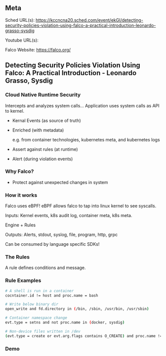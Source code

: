 ## Meta
Sched URL(s): https://kccncna20.sched.com/event/ekGI/detecting-security-policies-violation-using-falco-a-practical-introduction-leonardo-grasso-sysdig

Youtube URL(s):

Falco Website: https://falco.org/

## Detecting Security Policies Violation Using Falco: A Practical Introduction - Leonardo Grasso, Sysdig

### Cloud Native Runtime Security
Intercepts and analyzes system calls...
Application uses system calls as API to kernel.

- Kernal Events (as source of truth)
- Enriched (with metadata)

    e.g. from container technologies, kubernetes meta, and kubernetes logs
- Assert against rules (at runtime)
- Alert (during violation events) 

### Why Falco?
- Protect against unexpected changes in system

### How it works

Falco uses eBPF! eBPF allows falco to tap into linux kernel to see syscalls.

Inputs: Kernel events, k8s audit log, container meta, k8s meta.

Engine + Rules

Outputs: Alerts, stdout, syslog, file, program, http, grpc

Can be consumed by language specific SDKs!

### The Rules

A rule defines conditions and message.

### Rule Examples
```bash
# A shell is run in a container
cocntainer.id != host and proc.name = bash

# Write below binary dir
open_write and fd.directory in (/bin, /sbin, /usr/bin, /usr/sbin)

# Container namespace change
evt.type = setns and not proc.name in (docker, sysdig)

# Non-device files written in /dev
(evt.type = create or evt.arg.flags contains O_CREATE) and proc.name != blkid and fd.directory = /dev and fd.name != /dev/null
```

### Demo

